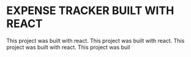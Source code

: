 # EXPENSE TRACKER BUILT WITH REACT

This project was built with react.
This project was built with react.
This project was built with react.
This project was buil


